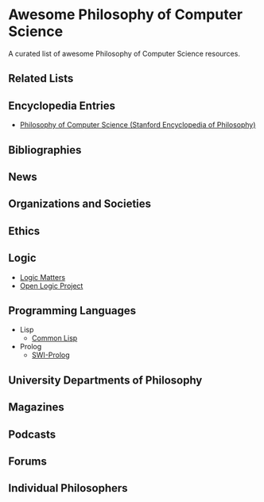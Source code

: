 # Awesome Philosophy of Computer Science
A curated list of awesome Philosophy of Computer Science resources.

## Related Lists 

## Encyclopedia Entries
* [Philosophy of Computer Science (Stanford Encyclopedia of Philosophy)](https://plato.stanford.edu/entries/computer-science/)

## Bibliographies

## News

## Organizations and Societies

## Ethics

## Logic
* [Logic Matters](https://www.logicmatters.net)
* [Open Logic Project](http://openlogicproject.org)

## Programming Languages
* Lisp
    * [Common Lisp](https://common-lisp.net)
* Prolog
    * [SWI-Prolog](http://www.swi-prolog.org)

## University Departments of Philosophy

## Magazines

## Podcasts

## Forums

## Individual Philosophers


